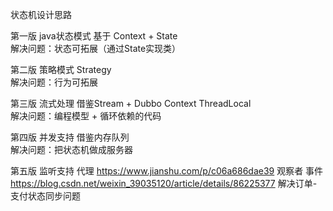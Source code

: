 状态机设计思路

第一版
java状态模式
    基于 Context + State  
解决问题：状态可拓展（通过State实现类）

第二版
策略模式
    Strategy  
解决问题：行为可拓展

第三版
流式处理
    借鉴Stream + Dubbo Context ThreadLocal  
解决问题：编程模型 + 循环依赖的代码
    
第四版
并发支持
    借鉴内存队列  
解决问题：把状态机做成服务器

第五版
监听支持
    代理 https://www.jianshu.com/p/c06a686dae39
    观察者
        事件 https://blog.csdn.net/weixin_39035120/article/details/86225377
解决订单-支付状态同步问题
